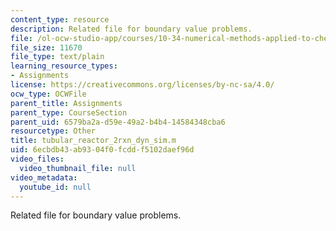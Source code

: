 ```yaml
---
content_type: resource
description: Related file for boundary value problems.
file: /ol-ocw-studio-app/courses/10-34-numerical-methods-applied-to-chemical-engineering-fall-2005/6ecbdb43ab9304f0fcddf5102daef96d_tubular_reactor_2rxn_dyn_sim.m
file_size: 11670
file_type: text/plain
learning_resource_types:
- Assignments
license: https://creativecommons.org/licenses/by-nc-sa/4.0/
ocw_type: OCWFile
parent_title: Assignments
parent_type: CourseSection
parent_uid: 6579ba2a-d59e-49a2-b4b4-14584348cba6
resourcetype: Other
title: tubular_reactor_2rxn_dyn_sim.m
uid: 6ecbdb43-ab93-04f0-fcdd-f5102daef96d
video_files:
  video_thumbnail_file: null
video_metadata:
  youtube_id: null
---
```

Related file for boundary value problems.